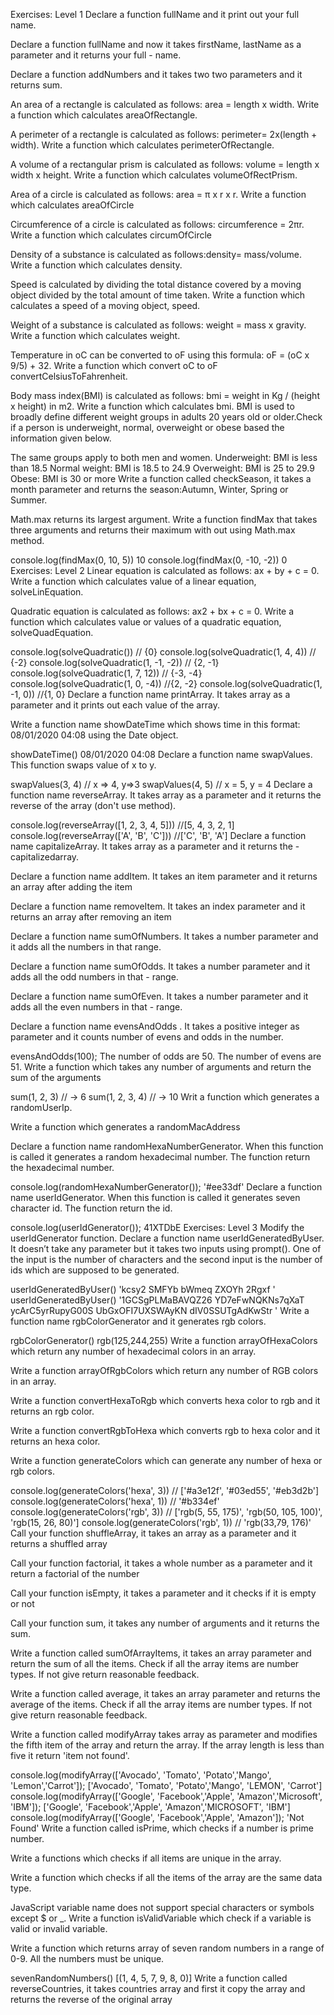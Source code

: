Exercises: Level 1
Declare a function fullName and it print out your full name.

Declare a function fullName and now it takes firstName, lastName as a parameter and it returns your full - name.

Declare a function addNumbers and it takes two two parameters and it returns sum.

An area of a rectangle is calculated as follows: area = length x width. Write a function which calculates areaOfRectangle.

A perimeter of a rectangle is calculated as follows: perimeter= 2x(length + width). Write a function which calculates perimeterOfRectangle.

A volume of a rectangular prism is calculated as follows: volume = length x width x height. Write a function which calculates volumeOfRectPrism.

Area of a circle is calculated as follows: area = π x r x r. Write a function which calculates areaOfCircle

Circumference of a circle is calculated as follows: circumference = 2πr. Write a function which calculates circumOfCircle

Density of a substance is calculated as follows:density= mass/volume. Write a function which calculates density.

Speed is calculated by dividing the total distance covered by a moving object divided by the total amount of time taken. Write a function which calculates a speed of a moving object, speed.

Weight of a substance is calculated as follows: weight = mass x gravity. Write a function which calculates weight.

Temperature in oC can be converted to oF using this formula: oF = (oC x 9/5) + 32. Write a function which convert oC to oF convertCelsiusToFahrenheit.

Body mass index(BMI) is calculated as follows: bmi = weight in Kg / (height x height) in m2. Write a function which calculates bmi. BMI is used to broadly define different weight groups in adults 20 years old or older.Check if a person is underweight, normal, overweight or obese based the information given below.

The same groups apply to both men and women.
Underweight: BMI is less than 18.5
Normal weight: BMI is 18.5 to 24.9
Overweight: BMI is 25 to 29.9
Obese: BMI is 30 or more
Write a function called checkSeason, it takes a month parameter and returns the season:Autumn, Winter, Spring or Summer.

Math.max returns its largest argument. Write a function findMax that takes three arguments and returns their maximum with out using Math.max method.

console.log(findMax(0, 10, 5))
10
console.log(findMax(0, -10, -2))
0
Exercises: Level 2
Linear equation is calculated as follows: ax + by + c = 0. Write a function which calculates value of a linear equation, solveLinEquation.

Quadratic equation is calculated as follows: ax2 + bx + c = 0. Write a function which calculates value or values of a quadratic equation, solveQuadEquation.

console.log(solveQuadratic()) // {0}
console.log(solveQuadratic(1, 4, 4)) // {-2}
console.log(solveQuadratic(1, -1, -2)) // {2, -1}
console.log(solveQuadratic(1, 7, 12)) // {-3, -4}
console.log(solveQuadratic(1, 0, -4)) //{2, -2}
console.log(solveQuadratic(1, -1, 0)) //{1, 0}
Declare a function name printArray. It takes array as a parameter and it prints out each value of the array.

Write a function name showDateTime which shows time in this format: 08/01/2020 04:08 using the Date object.

showDateTime()
08/01/2020 04:08
Declare a function name swapValues. This function swaps value of x to y.

swapValues(3, 4) // x => 4, y=>3
swapValues(4, 5) // x = 5, y = 4
Declare a function name reverseArray. It takes array as a parameter and it returns the reverse of the array (don't use method).

console.log(reverseArray([1, 2, 3, 4, 5]))
//[5, 4, 3, 2, 1]
console.log(reverseArray(['A', 'B', 'C']))
//['C', 'B', 'A']
Declare a function name capitalizeArray. It takes array as a parameter and it returns the - capitalizedarray.

Declare a function name addItem. It takes an item parameter and it returns an array after adding the item

Declare a function name removeItem. It takes an index parameter and it returns an array after removing an item

Declare a function name sumOfNumbers. It takes a number parameter and it adds all the numbers in that range.

Declare a function name sumOfOdds. It takes a number parameter and it adds all the odd numbers in that - range.

Declare a function name sumOfEven. It takes a number parameter and it adds all the even numbers in that - range.

Declare a function name evensAndOdds . It takes a positive integer as parameter and it counts number of evens and odds in the number.

evensAndOdds(100);
The number of odds are 50.
The number of evens are 51.
Write a function which takes any number of arguments and return the sum of the arguments

sum(1, 2, 3) // -> 6
sum(1, 2, 3, 4) // -> 10
Writ a function which generates a randomUserIp.

Write a function which generates a randomMacAddress

Declare a function name randomHexaNumberGenerator. When this function is called it generates a random hexadecimal number. The function return the hexadecimal number.

console.log(randomHexaNumberGenerator());
'#ee33df'
Declare a function name userIdGenerator. When this function is called it generates seven character id. The function return the id.

console.log(userIdGenerator());
41XTDbE
Exercises: Level 3
Modify the userIdGenerator function. Declare a function name userIdGeneratedByUser. It doesn’t take any parameter but it takes two inputs using prompt(). One of the input is the number of characters and the second input is the number of ids which are supposed to be generated.

userIdGeneratedByUser()
'kcsy2
SMFYb
bWmeq
ZXOYh
2Rgxf
'
userIdGeneratedByUser()
'1GCSgPLMaBAVQZ26
YD7eFwNQKNs7qXaT
ycArC5yrRupyG00S
UbGxOFI7UXSWAyKN
dIV0SSUTgAdKwStr
'
Write a function name rgbColorGenerator and it generates rgb colors.

rgbColorGenerator()
rgb(125,244,255)
Write a function arrayOfHexaColors which return any number of hexadecimal colors in an array.

Write a function arrayOfRgbColors which return any number of RGB colors in an array.

Write a function convertHexaToRgb which converts hexa color to rgb and it returns an rgb color.

Write a function convertRgbToHexa which converts rgb to hexa color and it returns an hexa color.

Write a function generateColors which can generate any number of hexa or rgb colors.

console.log(generateColors('hexa', 3)) // ['#a3e12f', '#03ed55', '#eb3d2b']
console.log(generateColors('hexa', 1)) // '#b334ef'
console.log(generateColors('rgb', 3)) // ['rgb(5, 55, 175)', 'rgb(50, 105, 100)', 'rgb(15, 26, 80)']
console.log(generateColors('rgb', 1)) // 'rgb(33,79, 176)'
Call your function shuffleArray, it takes an array as a parameter and it returns a shuffled array

Call your function factorial, it takes a whole number as a parameter and it return a factorial of the number

Call your function isEmpty, it takes a parameter and it checks if it is empty or not

Call your function sum, it takes any number of arguments and it returns the sum.

Write a function called sumOfArrayItems, it takes an array parameter and return the sum of all the items. Check if all the array items are number types. If not give return reasonable feedback.

Write a function called average, it takes an array parameter and returns the average of the items. Check if all the array items are number types. If not give return reasonable feedback.

Write a function called modifyArray takes array as parameter and modifies the fifth item of the array and return the array. If the array length is less than five it return 'item not found'.

console.log(modifyArray(['Avocado', 'Tomato', 'Potato','Mango', 'Lemon','Carrot']);
['Avocado', 'Tomato', 'Potato','Mango', 'LEMON', 'Carrot']
console.log(modifyArray(['Google', 'Facebook','Apple', 'Amazon','Microsoft',  'IBM']);
['Google', 'Facebook','Apple', 'Amazon','MICROSOFT',  'IBM']
console.log(modifyArray(['Google', 'Facebook','Apple', 'Amazon']);
  'Not Found'
Write a function called isPrime, which checks if a number is prime number.

Write a functions which checks if all items are unique in the array.

Write a function which checks if all the items of the array are the same data type.

JavaScript variable name does not support special characters or symbols except $ or _. Write a function isValidVariable which check if a variable is valid or invalid variable.

Write a function which returns array of seven random numbers in a range of 0-9. All the numbers must be unique.

sevenRandomNumbers()
[(1, 4, 5, 7, 9, 8, 0)]
Write a function called reverseCountries, it takes countries array and first it copy the array and returns the reverse of the original array